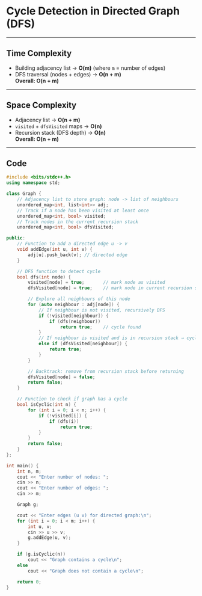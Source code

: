 #  Cycle Detection in Directed Graph (DFS)

---

## Time Complexity
- Building adjacency list → **O(m)** (where `m` = number of edges)  
- DFS traversal (nodes + edges) → **O(n + m)**  
 **Overall: O(n + m)**  

---

##  Space Complexity
- Adjacency list → **O(n + m)**  
- `visited` + `dfsVisited` maps → **O(n)**  
- Recursion stack (DFS depth) → **O(n)**  
 **Overall: O(n + m)**  

---

##  Code

```cpp
#include <bits/stdc++.h>
using namespace std;

class Graph {
    // Adjacency list to store graph: node -> list of neighbours
    unordered_map<int, list<int>> adj;
    // Track if a node has been visited at least once
    unordered_map<int, bool> visited;
    // Track nodes in the current recursion stack
    unordered_map<int, bool> dfsVisited;

public:
    // Function to add a directed edge u -> v
    void addEdge(int u, int v) {
        adj[u].push_back(v); // directed edge
    }

    // DFS function to detect cycle
    bool dfs(int node) {
        visited[node] = true;       // mark node as visited
        dfsVisited[node] = true;    // mark node in current recursion stack

        // Explore all neighbours of this node
        for (auto neighbour : adj[node]) {
            // If neighbour is not visited, recursively DFS
            if (!visited[neighbour]) {
                if (dfs(neighbour)) 
                    return true;    // cycle found
            }
            // If neighbour is visited and is in recursion stack → cycle detected
            else if (dfsVisited[neighbour]) {
                return true;
            }
        }

        // Backtrack: remove from recursion stack before returning
        dfsVisited[node] = false;
        return false;
    }

    // Function to check if graph has a cycle
    bool isCyclic(int n) {
        for (int i = 0; i < n; i++) {
            if (!visited[i]) {
                if (dfs(i)) 
                    return true;
            }
        }
        return false;
    }
};

int main() {
    int n, m;
    cout << "Enter number of nodes: ";
    cin >> n;
    cout << "Enter number of edges: ";
    cin >> m;

    Graph g;

    cout << "Enter edges (u v) for directed graph:\n";
    for (int i = 0; i < m; i++) {
        int u, v;
        cin >> u >> v;
        g.addEdge(u, v);
    }

    if (g.isCyclic(n))
        cout << "Graph contains a cycle\n";
    else
        cout << "Graph does not contain a cycle\n";

    return 0;
}
